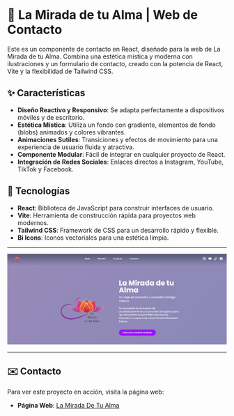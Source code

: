 # 🌟 La Mirada de tu Alma | Web de Contacto

Este es un componente de contacto en React, diseñado para la web de La Mirada de tu Alma. Combina una estética mística y moderna con ilustraciones y un formulario de contacto, creado con la potencia de React, Vite y la flexibilidad de Tailwind CSS.

## ✨ Características

* **Diseño Reactivo y Responsivo**: Se adapta perfectamente a dispositivos móviles y de escritorio.
* **Estética Mística**: Utiliza un fondo con gradiente, elementos de fondo (blobs) animados y colores vibrantes.
* **Animaciones Sutiles**: Transiciones y efectos de movimiento para una experiencia de usuario fluida y atractiva.
* **Componente Modular**: Fácil de integrar en cualquier proyecto de React.
* **Integración de Redes Sociales**: Enlaces directos a Instagram, YouTube, TikTok y Facebook.

## 🚀 Tecnologías

* **React**: Biblioteca de JavaScript para construir interfaces de usuario.
* **Vite**: Herramienta de construcción rápida para proyectos web modernos.
* **Tailwind CSS**: Framework de CSS para un desarrollo rápido y flexible.
* **Bi Icons**: Iconos vectoriales para una estética limpia.

---

![La Mirada De Tu Alma](src/assets/Proyecto.png)

---

## ✉️ Contacto

Para ver este proyecto en acción, visita la página web:

* **Página Web**: [La Mirada De Tu Alma](https://www.lawebdetualma.com)
